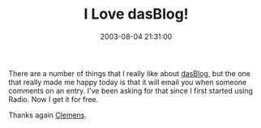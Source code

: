 ﻿---
layout: post
title: "I Love dasBlog!"
comments: false
date: 2003-08-04 21:31:00
categories:
 - Technology
subtext-id: 5209bd9d-b2d7-47ae-9ca0-24b75cf8839d
alias: /blog/I-Love-dasBlog!.aspx
---


There are a number of things that I really like about [dasBlog](http://www.dasBlog.net/), but the one that really made me happy today is that it will email you when someone comments on an entry. I've been asking for that since I first started using Radio. Now I get it for free.

Thanks again [Clemens](http://staff.newtelligence.net/clemensv/).
